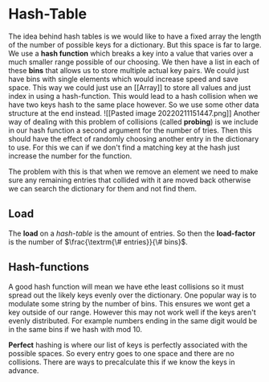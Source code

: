 # Hash-Table
The idea behind hash tables is we would like to have a fixed array the length of the number of possible keys for a dictionary. But this space is far to large. We use a **hash function** which breaks a key into a value that varies over a much smaller range possible of our choosing. We then have a list in each of these **bins** that allows us to store multiple actual key pairs. We could just have bins with single elements which would increase speed and save space. This way we could just use an [[Array]] to store all values and just index in using a hash-function. This would lead to a hash collision when we have two keys hash to the same place however. So we use some other data structure at the end instead.
![[Pasted image 20220211151447.png]]
Another way of dealing with this problem of collisions (called **probing**) is we include in our hash function a second argument for the number of tries. Then this should have the effect of randomly choosing another entry in the dictionary to use. For this we can if we don't find a matching key at the hash just increase the number for the function. 

The problem with this is that when we remove an element we need to make sure any remaining entries that collided with it are moved back otherwise we can search the dictionary for them and not find them.

## Load
The **load** on a *hash-table* is the amount of entries. So then the **load-factor** is the number of $\frac{\textrm{\# entries}}{\# bins}$.

## Hash-functions
A good hash function will mean we have ethe least collisions so it must spread out the likely keys evenly over the dictionary. One popular way is to modulate some string by the number of bins. This ensures we wont get a key outside of our range. However this may not work well if the keys aren't evenly distributed. For example numbers ending in the same digit would be in the same bins if we hash with mod 10.

**Perfect** hashing is where our list of keys is perfectly associated with the possible spaces. So every entry goes to one space and there are no collisions. There are ways to precalculate this if we know the keys in advance.

